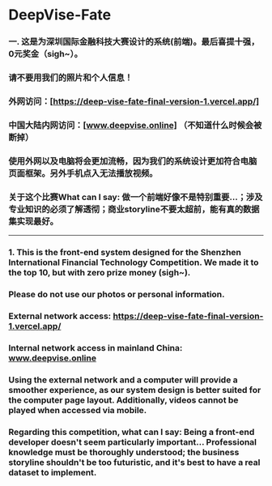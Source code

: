 # DeepVise-Fate
### 一. 这是为深圳国际金融科技大赛设计的系统(前端)。最后喜提十强，0元奖金（sigh~）。
### 请不要用我们的照片和个人信息！
### 外网访问：[https://deep-vise-fate-final-version-1.vercel.app/]
### 中国大陆内网访问：[www.deepvise.online] （不知道什么时候会被断掉）
### 使用外网以及电脑将会更加流畅，因为我们的系统设计更加符合电脑页面框架。另外手机点入无法播放视频。
### 关于这个比赛What can I say: 做一个前端好像不是特别重要...；涉及专业知识的必须了解透彻；商业storyline不要太超前，能有真的数据集实现最好。
---------------------------------------------------------------------
### 1. This is the front-end system designed for the Shenzhen International Financial Technology Competition. We made it to the top 10, but with zero prize money (sigh~).
### Please do not use our photos or personal information.
### External network access: https://deep-vise-fate-final-version-1.vercel.app/
### Internal network access in mainland China: www.deepvise.online
### Using the external network and a computer will provide a smoother experience, as our system design is better suited for the computer page layout. Additionally, videos cannot be played when accessed via mobile.
### Regarding this competition, what can I say: Being a front-end developer doesn't seem particularly important... Professional knowledge must be thoroughly understood; the business storyline shouldn't be too futuristic, and it's best to have a real dataset to implement.
